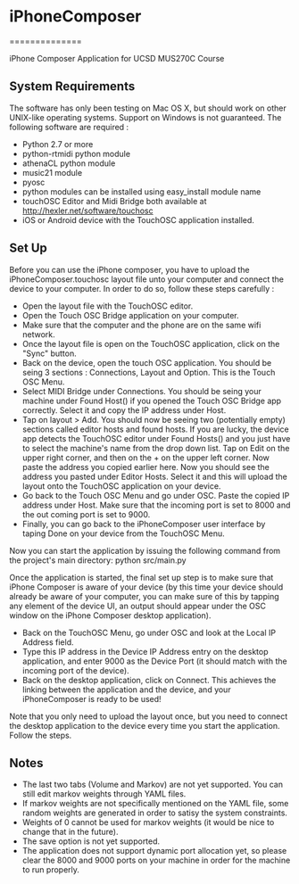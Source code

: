 # iPhoneComposer #
==============

iPhone Composer Application for UCSD MUS270C Course

## System Requirements ##
The software has only been testing on Mac OS X, but should work on other UNIX-like operating systems. Support on Windows is not guaranteed.  The following software are required :
 - Python 2.7 or more
 - python-rtmidi python module
 - athenaCL python module
 - music21 module
 - pyosc
 - python modules can be installed using 
        easy_install module name
 - touchOSC Editor and Midi Bridge both available at http://hexler.net/software/touchosc
 - iOS or Android device with the TouchOSC application installed.

## Set Up ##

Before you can use the iPhone composer, you have to upload the iPhoneComposer.touchosc layout file unto your computer and connect the device to your computer. In order to do so, follow these steps carefully : 
 + Open the layout file with the TouchOSC editor.
 + Open the Touch OSC Bridge application on your computer.
 + Make sure that the computer and the phone are on the same wifi network.
 + Once the layout file is open on the TouchOSC application, click on the "Sync" button.
 + Back on the device, open the touch OSC application. You should be seing 3 sections : Connections, Layout and Option. This is the Touch OSC Menu. 
 + Select MIDI Bridge under Connections. You should be seing your machine under Found Host() if you opened the Touch OSC Bridge app correctly. Select it and copy the IP address under Host.
 + Tap on layout > Add. You should now be seeing two (potentially empty) sections called editor hosts and found hosts. If you are lucky, the device app detects the TouchOSC editor under Found Hosts() and you just have to select the machine's name from the drop down list. Tap on Edit on the upper right corner, and then on the + on the upper left corner. Now paste the address you copied earlier here. Now you should see the address you pasted under Editor Hosts. Select it and this will upload the layout onto the TouchOSC application on your device.
 + Go back to the Touch OSC Menu and go under OSC. Paste the copied IP address under Host. Make sure that the incoming port is set to 8000 and the out coming port is set to 9000.
 + Finally, you can go back to the iPhoneComposer user interface by taping Done on your device from the TouchOSC Menu.

Now you can start the application by issuing the following command from the project's main directory:
    python src/main.py
 
Once the application is started, the final set up step is to make sure that iPhone Composer is aware of your device (by this time your device should already be aware of your computer, you can make sure of this by tapping any element of the device UI, an output should appear under the OSC window on the iPhone Composer desktop application).
 + Back on the TouchOSC Menu, go under OSC and look at the Local IP Address field. 
 + Type this IP address in the Device IP Address entry on the desktop application, and enter 9000 as the Device Port (it should match with the incoming port of the device).
 + Back on the desktop application, click on Connect. This achieves the linking between the application and the device, and your iPhoneComposer is ready to be used!
 
 Note that you only need to upload the layout once, but you need to connect the desktop application to the device every time you start the application. Follow the steps.
 
 ## Notes ##
  - The last two tabs (Volume and Markov) are not yet supported. You can still edit markov weights through YAML files.
  - If markov weights are not specifically mentioned on the YAML file, some random weights are generated in order to satisy the system constraints.
  - Weights of 0 cannot be used for markov weights (it would be nice to change that in the future).
  - The save option is not yet supported.
  - The application does not support dynamic port allocation yet, so please clear the 8000 and 9000 ports on your machine in order for the machine to run properly.
 